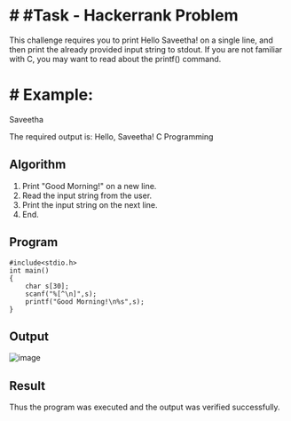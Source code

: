 # # #Task - Hackerrank Problem

This challenge requires you to print Hello Saveetha! on a single line, and then print the already provided input string to stdout. If you are not familiar with C, you may want to read about the printf() command.

# # Example:

Saveetha

The required output is: Hello, Saveetha! C Programming

## Algorithm

1. Print "Good Morning!" on a new line.
2. Read the input string from the user.
3. Print the input string on the next line.
4. End.

## Program 
```
#include<stdio.h>
int main()
{
    char s[30];
    scanf("%[^\n]",s);
    printf("Good Morning!\n%s",s);
}
```

## Output

![image](https://github.com/user-attachments/assets/d82bb545-3a9f-4f29-b6a4-accf19e2fed9)

## Result 

Thus the program was executed and the output was verified successfully.



